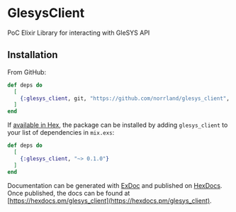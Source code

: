 # GlesysClient

PoC Elixir Library for interacting with GleSYS API

## Installation

From GitHub:

```elixir
def deps do
  [
    {:glesys_client, git, "https://github.com/norrland/glesys_client", tag: "0.1"}
  ]
end
```

If [available in Hex](https://hex.pm/docs/publish), the package can be installed
by adding `glesys_client` to your list of dependencies in `mix.exs`:

```elixir
def deps do
  [
    {:glesys_client, "~> 0.1.0"}
  ]
end
```

Documentation can be generated with [ExDoc](https://github.com/elixir-lang/ex_doc)
and published on [HexDocs](https://hexdocs.pm). Once published, the docs can
be found at [https://hexdocs.pm/glesys_client](https://hexdocs.pm/glesys_client).

